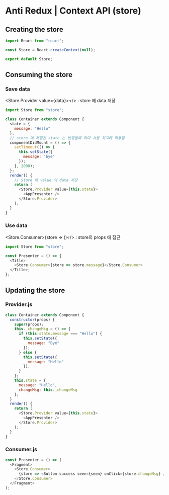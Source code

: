 # Anti Redux | Context API (store)

## Creating the store

```js
import React from "react";

const Store = React.createContext(null);

export default Store;
```

## Consuming the store

### Save data

&#60;Store.Provider value={data}&#62;&#60;/&#62; : store 에 data 저장

```js
import Store from "store";

class Container extends Component {
  state = {
    message: "Hello"
  };
  // store 에 저장된 state 는 변경될때 마다 사용 위치에 적용됨
  componentDidMount = () => {
    setTimeout(() => {
      this.setState({
        message: "bye"
      });
    }, 2000);
  };
  render() {
    // Store 에 value 의 data 저장
    return (
      <Store.Provider value={this.state}>
        <AppPresenter />
      </Store.Provider>
    );
  }
}
```

### Use data

&#60;Store.Consumer&#62;{store => ()&#60;/&#62; : store의 props 에 접근

```js
import Store from "store";

const Presenter = () => {
  <Title>
    <Store.Consumer>{store => store.message}</Store.Consumer>
  </Title>;
};
```

## Updating the store

### Provider.js

```js
class Container extends Component {
  constructor(props) {
    super(props);
    this._changeMsg = () => {
      if (this.state.message === "Hello") {
        this.setState({
          message: "Bye"
        });
      } else {
        this.setState({
          message: "Hello"
        });
      }
    };
    this.state = {
      message: "Hello",
      changeMsg: this._changeMsg
    };
  }
  render() {
    return (
      <Store.Provider value={this.state}>
        <AppPresenter />
      </Store.Provider>
    );
  }
}
```

### Consumer.js

```js
const Presenter = () => (
  <Fragment>
    <Store.Consumer>
      {store => <Button success seen={seen} onClick={store.changeMsg} />}
    </Store.Consumer>
  </Fragment>
);
```
